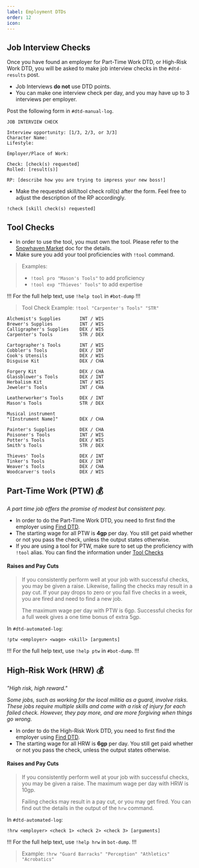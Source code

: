```yaml
---
label: Employment DTDs
order: 12
icon: 
---
```


## Job Interview Checks

Once you have found an employer for Part-Time Work DTD, or High-Risk Work DTD, you will be asked to make job interview checks in the ⁠`#dtd-results` post.

- Job Interviews __do not__ use DTD points.
- You can make one interview check per day, and you may have up to 3 interviews per employer.

Post the following form in `#⁠dtd-manual-log`. 

```
JOB INTERVIEW CHECK

Interview opportunity: [1/3, 2/3, or 3/3]
Character Name:
Lifestyle:

Employer/Place of Work: 

Check: [check(s) requested]
Rolled: [result(s)]

RP: [describe how you are trying to impress your new boss!]
```

- Make the requested skill/tool check roll(s) after the form. Feel free to adjust the description of the RP accordingly.

```
!check [skill check(s) requested]
```

## Tool Checks

- In order to use the tool, you must own the tool. Please refer to the [Snowhaven Market](https://docs.google.com/document/d/131lUJSH1DX0FLMfKKlO9irCnfG6zjwbjjG5-HKstWsU/) doc for the details.
- Make sure you add your tool proficiencies with `!tool` command.

> Examples:
> - `!tool pro "Mason's Tools"` to add proficiency
> - `!tool exp "Thieves' Tools"` to add expertise

!!!
For the full help text, use `!help tool` in `#bot-dump`
!!!

> Tool Check Example: `!tool "Carpenter's Tools" "STR"`

```
Alchemist's Supplies       INT / WIS
Brewer's Supplies          INT / WIS
Calligrapher's Supplies    DEX / WIS
Carpenter's Tools          STR / DEX

Cartographer's Tools       INT / WIS
Cobbler's Tools            DEX / INT
Cook's Utensils            DEX / WIS
Disguise Kit               DEX / CHA

Forgery Kit                DEX / CHA
Glassblower's Tools        DEX / INT
Herbalism Kit              INT / WIS
Jeweler's Tools            INT / CHA

Leatherworker's Tools      DEX / INT
Mason's Tools              STR / DEX

Musical instrument
"[Instrument Name]"        DEX / CHA

Painter's Supplies         DEX / CHA
Poisoner's Tools           INT / WIS
Potter's Tools             DEX / WIS
Smith's Tools              STR / DEX

Thieves' Tools             DEX / INT
Tinker's Tools             DEX / INT
Weaver's Tools             DEX / CHA
Woodcarver's tools         DEX / WIS
```

## Part-Time Work (PTW) 💰

*A part time job offers the promise of modest but consistent pay.*

- In order to do the Part-Time Work DTD, you need to first find the employer using [Find DTD](downtime-and-lifestyle/dtd/#find).
- The starting wage for all PTW is **4gp** per day. You still get paid whether or not you pass the check, unless the output states otherwise.
- If you are using a tool for PTW, make sure to set up the proficiency with `!tool` alias. You can find the information under [Tool Checks](downtime-and-lifestyle/dtd-employment/#tool-checks)

#### Raises and Pay Cuts
> If you consistently perform well at your job with successful checks, you may be given a raise. Likewise, failing the checks may result in a pay cut. If your pay drops to zero or you fail five checks in a week, you are fired and need to find a new job.
> 
> The maximum wage per day with PTW is 6gp. Successful checks for a full week gives a one time bonus of extra 5gp.

In ⁠`#dtd-automated-log`:

```
!ptw <employer> <wage> <skill> [arguments]
```

!!!
For the full help text, use `!help ptw` in `#bot-dump`.
!!!

## High-Risk Work (HRW) 💰

*"High risk, high reward."*

*Some jobs, such as working for the local militia as a guard, involve risks. These jobs require multiple skills and come with a risk of injury for each failed check. However, they pay more, and are more forgiving when things go wrong.*

- In order to do the High-Risk Work DTD, you need to first find the employer using [Find DTD](downtime-and-lifestyle/dtd/#find).
- The starting wage for all HRW is **6gp** per day. You still get paid whether or not you pass the check, unless the output states otherwise.

#### Raises and Pay Cuts
> If you consistently perform well at your job with successful checks, you may be given a raise. The maximum wage per day with HRW is 10gp.
> 
> Failing checks may result in a pay cut, or you may get fired. You can find out the details in the output of the `hrw` command.

In `⁠#dtd-automated-log`:

```
!hrw <employer> <check 1> <check 2> <check 3> [arguments]
```

!!!
For the full help text, use `!help hrw` in `bot-dump`.
!!!

> Example: `!hrw "Guard Barracks" "Perception" "Athletics" "Acrobatics"`
